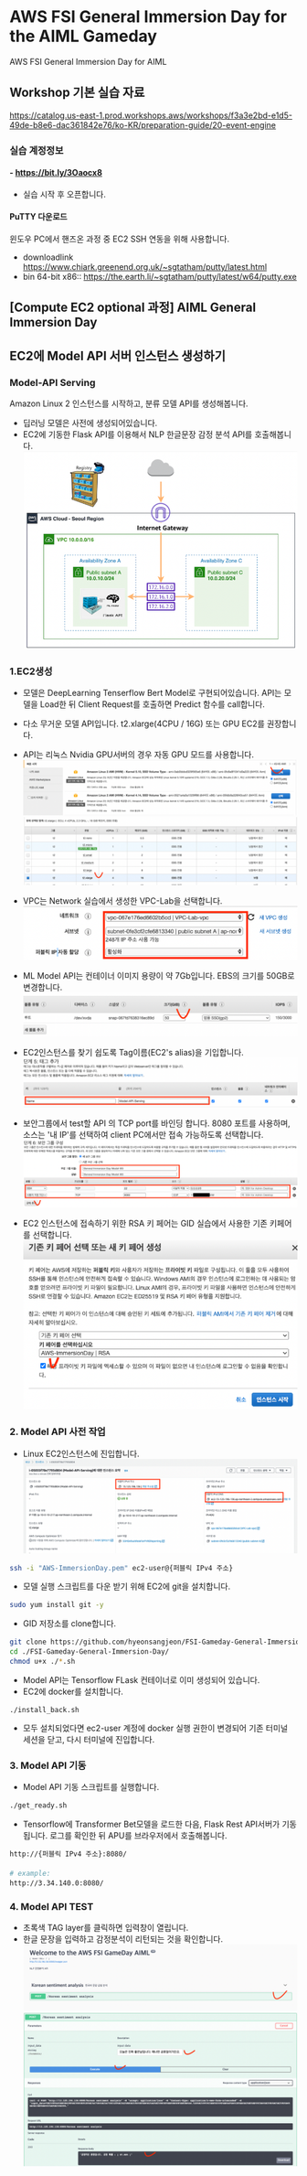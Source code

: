 # AWS FSI General Immersion Day for the AIML Gameday
AWS FSI General Immersion Day for AIML 

## Workshop 기본 실습 자료  
https://catalog.us-east-1.prod.workshops.aws/workshops/f3a3e2bd-e1d5-49de-b8e6-dac361842e76/ko-KR/preparation-guide/20-event-engine



### 실습 계정정보  
#### - https://bit.ly/3Oaocx8
- 실습 시작 후 오픈합니다. 


#### PuTTY 다운로드
윈도우 PC에서 핸즈온 과정 중 EC2 SSH 연동을 위해 사용합니다.
- downloadlink
https://www.chiark.greenend.org.uk/~sgtatham/putty/latest.html
- bin 64-bit x86:: https://the.earth.li/~sgtatham/putty/latest/w64/putty.exe



## [Compute EC2 optional 과정] AIML General Immersion Day


## EC2에 Model API 서버 인스턴스 생성하기
### Model-API Serving
Amazon Linux 2 인스턴스를 시작하고, 분류 모델 API를 생성해봅니다.  
- 딥러닝 모델은 사전에 생성되어있습니다. 
- EC2에 기동한 Flask API를 이용해서 NLP 한글문장 감정 분석 API를 호출해봅니다.  
![screenshot1](https://github.com/hyeonsangjeon/FSI-Gameday-General-Immersion-Day/blob/main/pic/simple_architecture.png?raw=true)

### 1.EC2생성 
- 모델은 DeepLearning Tenserflow Bert Model로 구현되어있습니다. API는 모델을 Load한 뒤 Client Request를 호출하면 Predict 함수를 call합니다. 
- 다소 무거운 모델 API입니다. t2.xlarge(4CPU / 16G) 또는 GPU EC2를 권장합니다.
- API는 리눅스 Nvidia GPU서버의 경우 자동 GPU 모드를 사용합니다.
![screenshot2](https://github.com/hyeonsangjeon/FSI-Gameday-General-Immersion-Day/blob/main/pic/step_0.png?raw=true)
![screenshot3](https://github.com/hyeonsangjeon/FSI-Gameday-General-Immersion-Day/blob/main/pic/step_1.png?raw=true)

- VPC는 Network 실습에서 생성한 VPC-Lab을 선택합니다. 
![screenshot4](https://github.com/hyeonsangjeon/FSI-Gameday-General-Immersion-Day/blob/main/pic/step_2.png?raw=true)

- ML Model API는 컨테이너 이미지 용량이 약 7Gb입니다. EBS의 크기를 50GB로 변경합니다.  
![screenshot5](https://github.com/hyeonsangjeon/FSI-Gameday-General-Immersion-Day/blob/main/pic/step_3.png?raw=true)
- EC2인스턴스를 찾기 쉽도록 Tag이름(EC2's alias)을 기입합니다. 
![screenshot6](https://github.com/hyeonsangjeon/FSI-Gameday-General-Immersion-Day/blob/main/pic/step_4.png?raw=true)

- 보안그룹에서 test할 API 의 TCP port를 바인딩 합니다. 8080 포트를 사용하며, 소스는 '내 IP'를 선택하여 client PC에서만 접속 가능하도록 선택합니다. 
![screenshot7](https://github.com/hyeonsangjeon/FSI-Gameday-General-Immersion-Day/blob/main/pic/step_5.png?raw=true)

- EC2 인스턴스에 접속하기 위한 RSA 키 페어는 GID 실습에서 사용한 기존 키페어를 선택합니다.   
![screenshot8](https://github.com/hyeonsangjeon/FSI-Gameday-General-Immersion-Day/blob/main/pic/step_6.png?raw=true)

### 2. Model API 사전 작업
- Linux EC2인스턴스에 진입합니다.
![screenshot8](https://github.com/hyeonsangjeon/FSI-Gameday-General-Immersion-Day/blob/main/pic/step_7.png?raw=true)
```bash
ssh -i "AWS-ImmersionDay.pem" ec2-user@{퍼블릭 IPv4 주소}
```

- 모델 실행 스크립트를 다운 받기 위해 EC2에 git을 설치합니다. 

```bash
sudo yum install git -y
```
- GID 저장소를 clone합니다. 
```bash
git clone https://github.com/hyeonsangjeon/FSI-Gameday-General-Immersion-Day.git
cd ./FSI-Gameday-General-Immersion-Day/
chmod u+x ./*.sh
```

- Model API는 Tensorflow FLask 컨테이너로 이미 생성되어 있습니다. 
- EC2에 docker를 설치합니다.   
```angular2html
./install_back.sh
```

- 모두 설치되었다면 ec2-user 계정에 docker 실행 권한이 변경되어 기존 터미널 세션을 닫고, 다시 터미널에 진입합니다.
 
### 3. Model API 기동  
- Model API 기동 스크립트를 실행합니다. 
```bash
./get_ready.sh
```

 - Tensorflow에 Transformer Bet모델을 로드한 다음, Flask Rest API서버가 기동됩니다. 로그를 확인한 뒤 APU를 브라우저에서 호출해봅니다.

```bash
http://{퍼블릭 IPv4 주소}:8080/

# example: 
http://3.34.140.0:8080/
```

### 4. Model API TEST
- 초록색 TAG layer를 클릭하면 입력창이 열립니다. 
- 한글 문장을 입력하고 감정분석이 리턴되는 것을 확인합니다. 
![screenshot9](https://github.com/hyeonsangjeon/FSI-Gameday-General-Immersion-Day/blob/main/pic/step_8.png?raw=true)
![screenshot10](https://github.com/hyeonsangjeon/FSI-Gameday-General-Immersion-Day/blob/main/pic/step_77.png?raw=true)